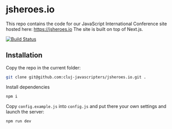 # jsheroes.io

This repo contains the code for our JavaScript International Conference site hosted here: https://jsheroes.io
The site is built on top of Next.js.

[![Build Status](https://travis-ci.org/cluj-javascripters/jsheroes.io.svg?branch=master)](https://travis-ci.org/cluj-javascripters/jsheroes.io)

## Installation

Copy the repo in the current folder:

```bash
git clone git@github.com:cluj-javascripters/jsheroes.io.git .
```

Install dependencies

```bash
npm i
```

Copy `config.example.js` into `config.js` and put there your own settings and launch the server:

```bash
npm run dev
```

